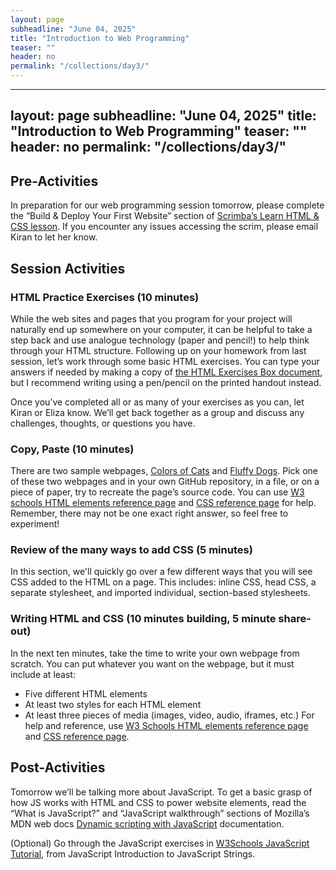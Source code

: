 ```yaml
---
layout: page
subheadline: "June 04, 2025"
title: "Introduction to Web Programming"
teaser: ""
header: no
permalink: "/collections/day3/"
---
```


---
layout: page
subheadline: "June 04, 2025"
title: "Introduction to Web Programming"
teaser: ""
header: no
permalink: "/collections/day3/"
---

## Pre-Activities
In preparation for our web programming session tomorrow, please complete the “Build & Deploy Your First Website” section of [Scrimba’s Learn HTML & CSS lesson](https://scrimba.com/learn-html-and-css-c0p). If you encounter any issues accessing the scrim, please email Kiran to let her know.

## Session Activities
### HTML Practice Exercises (10 minutes)
While the web sites and pages that you program for your project will naturally end up somewhere on your computer, it can be helpful to take a step back and use analogue technology (paper and pencil!) to help think through your HTML structure. Following up on your homework from last session, let’s work through some basic HTML exercises. You can type your answers if needed by making a copy of [the HTML Exercises Box document](https://docs.google.com/document/d/1V8J6bI5RhPPby8Wydq3EYKXHnUAcz2UupzbRReia2cM/edit?usp=sharing), but I recommend writing using a pen/pencil on the printed handout instead. 

Once you’ve completed all or as many of your exercises as you can, let Kiran or Eliza know. We’ll get back together as a group and discuss any challenges, thoughts, or questions you have.

### Copy, Paste (10 minutes)
There are two sample webpages, [Colors of Cats](https://kam535.github.io/sample-pages/) and [Fluffy Dogs](https://kam535.github.io/sample-pages/dogs.html). Pick one of these two webpages and in your own GitHub repository, in a file, or on a piece of paper, try to recreate the page’s source code. You can use [W3 schools HTML elements reference page](https://www.w3schools.com/tags/) and [CSS reference page](https://www.w3schools.com/tags/) for help. Remember, there may not be one exact right answer, so feel free to experiment!

### Review of the many ways to add CSS (5 minutes)
In this section, we'll quickly go over a few different ways that you will see CSS added to the HTML on a page. This includes: inline CSS, head CSS, a separate stylesheet, and imported individual, section-based stylesheets. 

### Writing HTML and CSS (10 minutes building, 5 minute share-out)
In the next ten minutes, take the time to write your own webpage from scratch. You can put whatever you want on the webpage, but it must include at least:
* Five different HTML elements
* At least two styles for each HTML element
* At least three pieces of media (images, video, audio, iframes, etc.)
For help and reference, use [W3 Schools HTML elements reference page](https://www.w3schools.com/tags/) and [CSS reference page](https://www.w3schools.com/w3css/w3css_references.asp).

## Post-Activities
Tomorrow we’ll be talking more about JavaScript. To get a basic grasp of how JS works with HTML and CSS to power website elements, read the “What is JavaScript?” and “JavaScript walkthrough” sections of Mozilla’s MDN web docs [Dynamic scripting with JavaScript](https://developer.mozilla.org/en-US/docs/Learn_web_development/Core/Scripting) documentation.

(Optional) Go through the JavaScript exercises in [W3Schools JavaScript Tutorial](https://www.w3schools.com/js/js_intro.asp), from JavaScript Introduction to JavaScript Strings.

